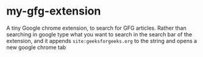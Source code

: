 # my-gfg-extension

A tiny Google chrome extension, to search for GFG articles. Rather than searching in google type what you want
to search in the search bar of the extension, and it appends `site:geeksforgeeks.org` to the string and
opens a new google chrome tab
